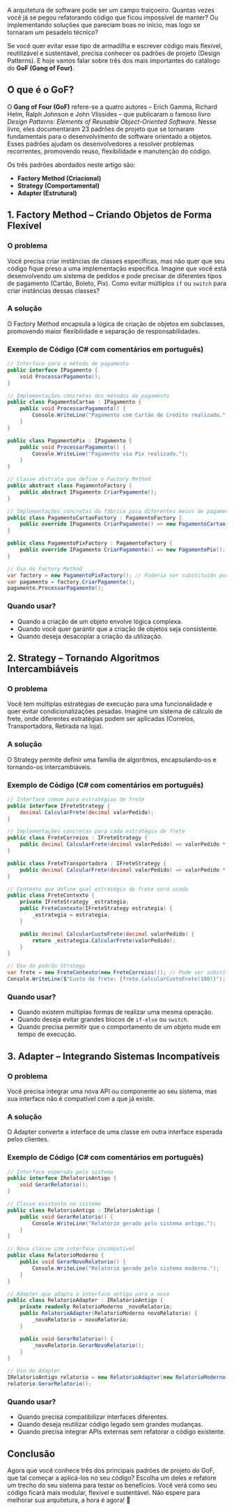 A arquitetura de software pode ser um campo traiçoeiro. Quantas vezes você já se pegou refatorando código que ficou impossível de manter? Ou implementando soluções que pareciam boas no início, mas logo se tornaram um pesadelo técnico?

Se você quer evitar esse tipo de armadilha e escrever código mais flexível, reutilizável e sustentável, precisa conhecer os padrões de projeto (Design Patterns). E hoje vamos falar sobre três dos mais importantes do catálogo do **GoF (Gang of Four)**.

## O que é o GoF?

O **Gang of Four (GoF)** refere-se a quatro autores – Erich Gamma, Richard Helm, Ralph Johnson e John Vlissides – que publicaram o famoso livro *Design Patterns: Elements of Reusable Object-Oriented Software*. Nesse livro, eles documentaram 23 padrões de projeto que se tornaram fundamentais para o desenvolvimento de software orientado a objetos. Esses padrões ajudam os desenvolvedores a resolver problemas recorrentes, promovendo reuso, flexibilidade e manutenção do código.

Os três padrões abordados neste artigo são:

- **Factory Method (Criacional)**
- **Strategy (Comportamental)**
- **Adapter (Estrutural)**

## 1. Factory Method – Criando Objetos de Forma Flexível

### O problema

Você precisa criar instâncias de classes específicas, mas não quer que seu código fique preso a uma implementação específica. Imagine que você está desenvolvendo um sistema de pedidos e pode precisar de diferentes tipos de pagamento (Cartão, Boleto, Pix). Como evitar múltiplos `if` ou `switch` para criar instâncias dessas classes?

### A solução

O Factory Method encapsula a lógica de criação de objetos em subclasses, promovendo maior flexibilidade e separação de responsabilidades.

### Exemplo de Código (C# com comentários em português)

```csharp
// Interface para o método de pagamento
public interface IPagamento {
    void ProcessarPagamento();
}

// Implementações concretas dos métodos de pagamento
public class PagamentoCartao : IPagamento {
    public void ProcessarPagamento() {
        Console.WriteLine("Pagamento com Cartão de Crédito realizado.");
    }
}

public class PagamentoPix : IPagamento {
    public void ProcessarPagamento() {
        Console.WriteLine("Pagamento via Pix realizado.");
    }
}

// Classe abstrata que define o Factory Method
public abstract class PagamentoFactory {
    public abstract IPagamento CriarPagamento();
}

// Implementações concretas da fábrica para diferentes meios de pagamento
public class PagamentoCartaoFactory : PagamentoFactory {
    public override IPagamento CriarPagamento() => new PagamentoCartao();
}

public class PagamentoPixFactory : PagamentoFactory {
    public override IPagamento CriarPagamento() => new PagamentoPix();
}

// Uso do Factory Method
var factory = new PagamentoPixFactory(); // Poderia ser substituído por outra fábrica
var pagamento = factory.CriarPagamento();
pagamento.ProcessarPagamento();
```

### Quando usar?

- Quando a criação de um objeto envolve lógica complexa.
- Quando você quer garantir que a criação de objetos seja consistente.
- Quando deseja desacoplar a criação da utilização.

## 2. Strategy – Tornando Algoritmos Intercambiáveis

### O problema

Você tem múltiplas estratégias de execução para uma funcionalidade e quer evitar condicionalizações pesadas. Imagine um sistema de cálculo de frete, onde diferentes estratégias podem ser aplicadas (Correios, Transportadora, Retirada na loja).

### A solução

O Strategy permite definir uma família de algoritmos, encapsulando-os e tornando-os intercambiáveis.

### Exemplo de Código (C# com comentários em português)

```csharp
// Interface comum para estratégias de frete
public interface IFreteStrategy {
    decimal CalcularFrete(decimal valorPedido);
}

// Implementações concretas para cada estratégia de frete
public class FreteCorreios : IFreteStrategy {
    public decimal CalcularFrete(decimal valorPedido) => valorPedido * 0.1m;
}

public class FreteTransportadora : IFreteStrategy {
    public decimal CalcularFrete(decimal valorPedido) => valorPedido * 0.2m;
}

// Contexto que define qual estratégia de frete será usada
public class FreteContexto {
    private IFreteStrategy _estrategia;
    public FreteContexto(IFreteStrategy estrategia) {
        _estrategia = estrategia;
    }

    public decimal CalcularCustoFrete(decimal valorPedido) {
        return _estrategia.CalcularFrete(valorPedido);
    }
}

// Uso do padrão Strategy
var frete = new FreteContexto(new FreteCorreios()); // Pode ser substituído por outra estratégia
Console.WriteLine($"Custo do frete: {frete.CalcularCustoFrete(100)}");
```

### Quando usar?

- Quando existem múltiplas formas de realizar uma mesma operação.
- Quando deseja evitar grandes blocos de `if-else` ou `switch`.
- Quando precisa permitir que o comportamento de um objeto mude em tempo de execução.

## 3. Adapter – Integrando Sistemas Incompatíveis

### O problema

Você precisa integrar uma nova API ou componente ao seu sistema, mas sua interface não é compatível com a que já existe.

### A solução

O Adapter converte a interface de uma classe em outra interface esperada pelos clientes.

### Exemplo de Código (C# com comentários em português)

```csharp
// Interface esperada pelo sistema
public interface IRelatorioAntigo {
    void GerarRelatorio();
}

// Classe existente no sistema
public class RelatorioAntigo : IRelatorioAntigo {
    public void GerarRelatorio() {
        Console.WriteLine("Relatório gerado pelo sistema antigo.");
    }
}

// Nova classe com interface incompatível
public class RelatorioModerno {
    public void GerarNovoRelatorio() {
        Console.WriteLine("Relatório gerado pelo sistema moderno.");
    }
}

// Adapter que adapta a interface antiga para a nova
public class RelatorioAdapter : IRelatorioAntigo {
    private readonly RelatorioModerno _novoRelatorio;
    public RelatorioAdapter(RelatorioModerno novoRelatorio) {
        _novoRelatorio = novoRelatorio;
    }

    public void GerarRelatorio() {
        _novoRelatorio.GerarNovoRelatorio();
    }
}

// Uso do Adapter
IRelatorioAntigo relatorio = new RelatorioAdapter(new RelatorioModerno());
relatorio.GerarRelatorio();
```

### Quando usar?

- Quando precisa compatibilizar interfaces diferentes.
- Quando deseja reutilizar código legado sem grandes mudanças.
- Quando precisa integrar APIs externas sem refatorar o código existente.

## Conclusão

Agora que você conhece três dos principais padrões de projeto do GoF, que tal começar a aplicá-los no seu código? Escolha um deles e refatore um trecho do seu sistema para testar os benefícios. Você verá como seu código ficará mais modular, flexível e sustentável. Não espere para melhorar sua arquitetura, a hora é agora! 🚀
